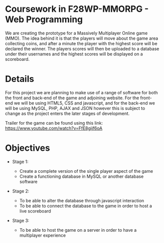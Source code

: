 # Coursework in F28WP-MMORPG - Web Programming

We are creating the prototype for a Massively Multiplayer Online game (MMO). The idea behind it is that the players will move about the
game area collecting coins, and after a minute the player with the highest score will be declared the winner. The players scores will 
then be uploaded to a database under their usernames and the highest scores will be displayed on a scoreboard.

# Details
For this project we are planning to make use of a range of software for both the front and back-end of the game and adjoining website.
For the front-end we will be using HTML5, CSS and javascript, and for the back-end we will be using MySQL, PHP, AJAX and JSON however this
is subject to change as the project enters the later stages of development.

Trailer for the game can be found using this link:
https://www.youtube.com/watch?v=FfE8gijf6oA

# Objectives
- Stage 1:
    - Create a complete version of the single player aspect of the game
    - Create a functioning database in MySQL or another database software
    
- Stage 2:
    - To be able to alter the database through javascript interaction
    - To be able to connect the database to the game in order to host a live scoreboard
    
- Stage 3:
     - To be able to host the game on a server in order to have a multiplayer experience
